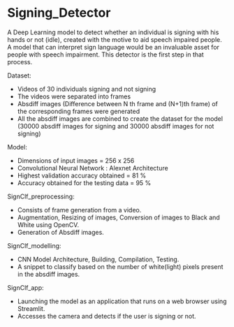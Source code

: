 # Signing_Detector
A Deep Learning model to detect whether an individual is signing with his hands or not (idle), created with the motive to aid speech impaired people. 
A model that can interpret sign language would be an invaluable asset for people with speech impairment. This detector is the first step in that process. 

Dataset:
- Videos of 30 individuals signing and not signing
- The videos were separated into frames
- Absdiff images (Difference between N th frame and (N+1)th frame) of the corresponding frames were generated
- All the absdiff images are combined to create the dataset for the model (30000 absdiff images for signing and 30000 absdiff images for not signing)

Model:
- Dimensions of input images = 256 x 256
- Convolutional Neural Network : Alexnet Architecture
- Highest validation accuracy obtained = 81 %
- Accuracy obtained for the testing data = 95 %

SignClf_preprocessing: 
- Consists of frame generation from a video.
- Augmentation, Resizing of images, Conversion of images to Black and White using OpenCV.
- Generation of Absdiff images.

SignClf_modelling: 
- CNN Model Architecture, Building, Compilation, Testing.
- A snippet to classify based on the number of white(light) pixels present in the absdiff images.

SignClf_app:
- Launching the model as an application that runs on a web browser using Streamlit.
- Accesses the camera and detects if the user is signing or not.


